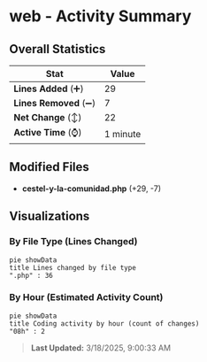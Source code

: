 # web - Activity Summary 

## Overall Statistics

| Stat                   | Value                                                             |
| ---------------------- | ----------------------------------------------------------------- |
| **Lines Added** (➕)   | 29                                          |
| **Lines Removed** (➖) | 7                                        |
| **Net Change** (↕)    | 22                |
| **Active Time** (⌚)   | 1 minute |


## Modified Files
- **cestel-y-la-comunidad.php** (+29, -7)

## Visualizations

### By File Type (Lines Changed)

```mermaid
pie showData
title Lines changed by file type
".php" : 36
```

### By Hour (Estimated Activity Count)

```mermaid
pie showData
title Coding activity by hour (count of changes)
"08h" : 2
```


> **Last Updated:** 3/18/2025, 9:00:33 AM